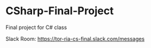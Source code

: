 # CSharp-Final-Project
Final project for C# class

Slack Room:
https://tor-ria-cs-final.slack.com/messages
